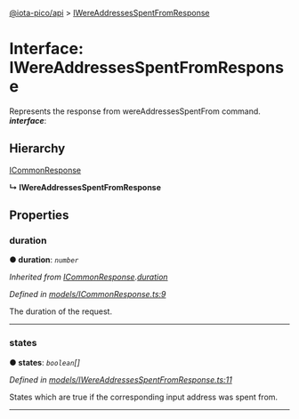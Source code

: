 [@iota-pico/api](../README.md) > [IWereAddressesSpentFromResponse](../interfaces/iwereaddressesspentfromresponse.md)



# Interface: IWereAddressesSpentFromResponse


Represents the response from wereAddressesSpentFrom command.
*__interface__*: 


## Hierarchy


 [ICommonResponse](icommonresponse.md)

**↳ IWereAddressesSpentFromResponse**








## Properties
<a id="duration"></a>

###  duration

**●  duration**:  *`number`* 

*Inherited from [ICommonResponse](icommonresponse.md).[duration](icommonresponse.md#duration)*

*Defined in [models/ICommonResponse.ts:9](https://github.com/iotaeco/iota-pico-api/blob/b456ac6/src/models/ICommonResponse.ts#L9)*



The duration of the request.




___

<a id="states"></a>

###  states

**●  states**:  *`boolean`[]* 

*Defined in [models/IWereAddressesSpentFromResponse.ts:11](https://github.com/iotaeco/iota-pico-api/blob/b456ac6/src/models/IWereAddressesSpentFromResponse.ts#L11)*



States which are true if the corresponding input address was spent from.




___


